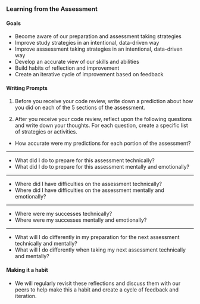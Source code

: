 ### Learning from the Assessment

#### Goals
- Become aware of our preparation and assessment taking strategies
- Improve study strategies in an intentional, data-driven way
- Improve asssessment taking strategies in an intentional, data-driven way
- Develop an accurate view of our skills and abilities
- Build habits of reflection and improvement
- Create an iterative cycle of improvement based on feedback

#### Writing Prompts

1. Before you receive your code review, write down a prediction about how you did on each of the 5 sections of the assessment.

2. After you receive your code review, reflect upon the following questions and write down your thoughts.  For each question, create a specific list of strategies or activities.

- How accurate were my predictions for each portion of the assessment?

----------

- What did I do to prepare for this assessment technically? 
- What did I do to prepare for this assessment mentally and emotionally?

----------

- Where did I have difficulties on the assessment technically?
- Where did I have difficulties on the assessment mentally and emotionally?

----------

- Where were my successes technically?
- Where were my successes mentally and emotionally?

----------

- What will I do differently in my preparation for the next assessment technically and mentally?
- What will I do differently when taking my next assessment technically and mentally?

#### Making it a habit

- We will regularly revisit these reflections and discuss them with our peers to help make this a habit and create a cycle of feedback and iteration.
